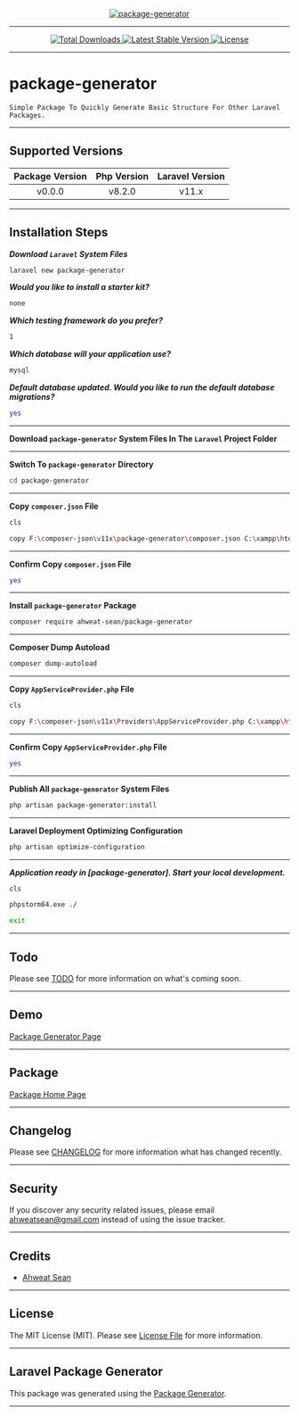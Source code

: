 [
    <p align="center">
        <img src="https://banners.beyondco.de/package-generator.png?theme=light&packageManager=composer+require&packageName=ahweat-sean%2Fpackage-generator&pattern=architect&style=style_1&description=Simple+Package+To+Quickly+Generate+Basic+Structure+For+Other+Laravel+Packages.&md=1&showWatermark=0&fontSize=175px&images=https%3A%2F%2Flaravel.com%2Fimg%2Flogomark.min.svg" alt="package-generator">
    </p>
](https://github.com/ahweat-sean/package-generator)

- - - - -

[
    <p align="center">
        <img src="https://img.shields.io/packagist/dt/ahweat-sean/package-generator" alt="Total Downloads">
        <img src="https://img.shields.io/packagist/v/ahweat-sean/package-generator" alt="Latest Stable Version">
        <img src="https://img.shields.io/packagist/l/ahweat-sean/package-generator" alt="License">
    </p>
](https://github.com/ahweat-sean/package-generator)

- - - - -

# package-generator

    Simple Package To Quickly Generate Basic Structure For Other Laravel Packages.

- - - - -

## Supported Versions

| Package Version | Php Version | Laravel Version |
|:---------------:|:-----------:|:---------------:|
|     v0.0.0      |   v8.2.0    |      v11.x      |

- - - - -

## Installation Steps

**_Download `Laravel` System Files_**

```bash
laravel new package-generator

```

**_Would you like to install a starter kit?_**

```bash
none

```

**_Which testing framework do you prefer?_**

```bash
1

```

**_Which database will your application use?_**

```bash
mysql

```

**_Default database updated. Would you like to run the default database migrations?_**

```bash
yes

```

- - - - -

**Download `package-generator` System Files In The `Laravel` Project Folder**

- - - - -

**Switch To `package-generator` Directory**

```bash
cd package-generator

```

- - - - -

**Copy `composer.json` File**

```bash
cls

copy F:\composer-json\v11x\package-generator\composer.json C:\xampp\htdocs\package-generator\composer.json

```

- - - - -

**Confirm Copy `composer.json` File**

```bash
yes

```

- - - - -

**Install `package-generator` Package**

```bash
composer require ahweat-sean/package-generator

```

- - - - -

**Composer Dump Autoload**

```bash
composer dump-autoload

```

- - - - -

**Copy `AppServiceProvider.php` File**

```bash
cls

copy F:\composer-json\v11x\Providers\AppServiceProvider.php C:\xampp\htdocs\package-generator\app\Providers\AppServiceProvider.php

```

- - - - -

**Confirm Copy `AppServiceProvider.php` File**

```bash
yes

```

- - - - -

**Publish All `package-generator` System Files**

```bash
php artisan package-generator:install

```

- - - - -

**Laravel Deployment Optimizing Configuration**

```bash
php artisan optimize-configuration

```

- - - - -

**_Application ready in [package-generator]. Start your local development._**

```bash
cls

phpstorm64.exe ./

exit

```

- - - - -

## Todo

Please see [TODO](TODO.md) for more information on what's coming soon.

- - - - -

## Demo

[Package Generator Page](http://package-generator.test)

- - - - -

## Package

[Package Home Page](https://github.com/ahweat-sean/package-generator)

- - - - -

## Changelog

Please see [CHANGELOG](CHANGELOG.md) for more information what has changed recently.

- - - - -

## Security

If you discover any security related issues, please email [ahweatsean@gmail.com](mailto:ahweatsean@gmail.com) instead of using the issue tracker.

- - - - -

## Credits

-   [Ahweat Sean](https://github.com/ahweat-sean)

- - - - -

## License

The MIT License (MIT). Please see [License File](LICENSE.md) for more information.

- - - - -

## Laravel Package Generator

This package was generated using the [Package Generator](https://github.com/ahweat-sean/package-generator).

- - - - -
